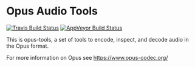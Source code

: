 # Opus Audio Tools

[![Travis Build Status](https://travis-ci.org/xiph/opus-tools.svg?branch=master)](https://travis-ci.org/xiph/opus-tools)
[![AppVeyor Build Status](https://ci.appveyor.com/api/projects/status/github/rillian/opus-tools?branch=master&svg=true)](https://ci.appveyor.com/project/rillian/opus-tools)

This is opus-tools, a set of tools to encode, inspect, and decode
audio in the Opus format.

For more information on Opus see https://www.opus-codec.org/
